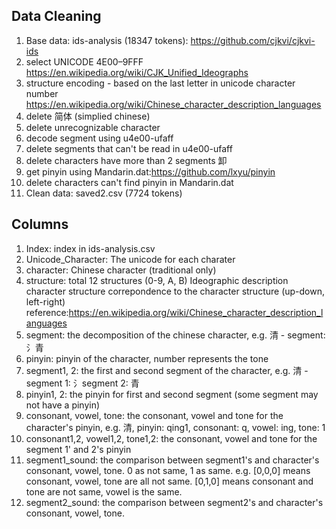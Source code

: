 ## Data Cleaning

1. Base data: ids-analysis (18347 tokens): https://github.com/cjkvi/cjkvi-ids
2. select UNICODE 4E00–9FFF https://en.wikipedia.org/wiki/CJK_Unified_Ideographs
3. structure encoding - based on the last letter in unicode character number https://en.wikipedia.org/wiki/Chinese_character_description_languages
4. delete 简体 (simplied chinese)
5. delete unrecognizable character
6. decode segment using u4e00-ufaff 
7. delete segments that can't be read in u4e00-ufaff
8. delete characters have more than 2 segments 卸
9. get pinyin using Mandarin.dat:https://github.com/lxyu/pinyin
10. delete characters can't find pinyin in Mandarin.dat
11. Clean data: saved2.csv (7724 tokens)

## Columns 
1. Index: index in ids-analysis.csv
2. Unicode_Character: The unicode for each charater
3. character: Chinese character (traditional only)
4. structure: total 12 structures (0-9, A, B) Ideographic description character structure correpondence to the character structure (up-down, left-right) reference:https://en.wikipedia.org/wiki/Chinese_character_description_languages
5. segment: the decomposition of the chinese character, e.g. 清 - segment: 氵青
6. pinyin: pinyin of the character, number represents the tone
7. segment1, 2: the first and second segment of the character, e.g. 清 - segment 1: 氵segment 2: 青
8. pinyin1, 2: the pinyin for first and second segment (some segment may not have a pinyin)
9. consonant, vowel, tone: the consonant, vowel and tone for the character's pinyin, e.g. 清, pinyin: qing1, consonant: q, vowel: ing, tone: 1
10. consonant1,2, vowel1,2, tone1,2: the consonant, vowel and tone for the segment 1' and 2's pinyin
11. segment1_sound: the comparison between segment1's and character's consonant, vowel, tone. 0 as not same, 1 as same. e.g. [0,0,0] means consonant, vowel, tone are all not same. [0,1,0] means consonant and tone are not same, vowel is the same.
12. segment2_sound: the comparison between segment2's and character's consonant, vowel, tone.
